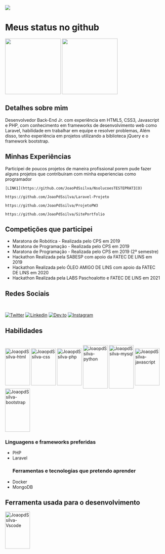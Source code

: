 <div>
<img src="http://clubedosgeeks.com.br/wp-content/uploads/2016/01/dormrm.gif">
</div>


<div>
 <h1>Meus status no github</h1>
<img height="180em" src="https://github-readme-stats.vercel.app/api?username=JoaoPdSsilva&show_icons=true&theme=tokyonight"/>
<img height="180em" src="https://github-readme-stats.vercel.app/api/top-langs/?username=JoaoPdSsilva&layout=compact&theme=tokyonight"/>
</div>

<div>
 <h2>Detalhes sobre mim</h2>
    Desenvolvedor Back-End Jr. com experiência em HTML5, CSS3, Javascript e PHP, com conhecimento em frameworks de desenvolvimento web como Laravel, habilidade em trabalhar em equipe e resolver problemas, Além disso, tenho experiência em projetos utilizando a biblioteca jQuery e o framework bootstrap. 

 
 <h2>Minhas Experiências</h2>
    Participei de poucos projetos de maneira profissional porem pude fazer alguns projetos que contribuiram com minha experiencias como programador

    
    [LINK1](https://github.com/JoaoPdSsilva/NsolucoesTESTEPRATICO)

    https://github.com/JoaoPdSsilva/Laravel-Projeto

    https://github.com/JoaoPdSsilva/ProjetoPW3

    https://github.com/JoaoPdSsilva/SitePortfolio


 
 <h2>Competições que participei</h2>
<ul>
<li>Maratona de Robótica - Realizada pelo CPS em 2019</li>
<li>Maratona de Programação - Realizada pelo CPS em 2019</li>
<li>Maratona de Programação - Realizada pelo CPS em 2019 (2º semestre)</li>

<li>Hackathon Realizada pela SABESP com apoio da FATEC DE LINS em 2019</li>
<li>Hackathon Realizada pelo ÓLEO AMIGO DE LINS com apoio da FATEC DE LINS em 2020</li>
<li>Hackathon Realizada pela LABS Paschoalotto e FATEC DE LINS em 2021</li>
 </ul>
 </div>

<div>
<h2>Redes Sociais</h2>
 <br>
 
[![Twitter](https://img.shields.io/badge/Twitter-1DA1F2?style=for-the-badge&logo=twitter&logoColor=white)](https://twitter.com/JaoPeDEVro) 
[![Linkedin](https://img.shields.io/badge/LinkedIn-0077B5?style=for-the-badge&logo=linkedin&logoColor=white)](https://www.linkedin.com/in/joaopedrodevsantos/)
[![Dev.to](https://img.shields.io/badge/dev.to-0A0A0A?style=for-the-badge&logo=dev.to&logoColor=white)](https://dev.to/joaopdssilva)
[![Instagram](https://img.shields.io/badge/Instagram-E4405F?style=for-the-badge&logo=instagram&logoColor=white)](https://www.instagram.com/dev_jaajpredo/)

<div>
 
<h2>Habilidades</h2>
<br>
<img align="center" alt="JoaopdSsilva-html" height="120" width="80" src="https://cdn.jsdelivr.net/gh/devicons/devicon/icons/html5/html5-plain-wordmark.svg" />

 
<img align="center" alt="JoaopdSsilva-css" height="120" width="80" src="https://cdn.jsdelivr.net/gh/devicons/devicon/icons/css3/css3-plain-wordmark.svg" />
 
<img align="center" alt="JoaopdSsilva-php" height="120" width="80" src="https://cdn.jsdelivr.net/gh/devicons/devicon/icons/php/php-plain.svg" />
 
<img align="center" alt="JoaopdSsilva-python" height="140" width="80" src="https://cdn.jsdelivr.net/gh/devicons/devicon/icons/python/python-original-wordmark.svg" />

<img align="center" alt="JoaopdSsilva-mysql" height="140" width="80" src="https://cdn.jsdelivr.net/gh/devicons/devicon/icons/mysql/mysql-original-wordmark.svg"/>
 
<img align="center" alt="JoaopdSsilva-javascript" height="120" width="80" src="https://cdn.jsdelivr.net/gh/devicons/devicon/icons/javascript/javascript-original.svg" />

<img align="center" alt="JoaopdSsilva-bootstrap" height="140" width="80" src="https://cdn.jsdelivr.net/gh/devicons/devicon/icons/bootstrap/bootstrap-plain-wordmark.svg" />
 </div>
 
 <h3>Linguagens e frameworks preferidas</h3>
 <ul>
  <li>PHP</li>
  <li>Laravel</li>
  
  <h3>Ferramentas e tecnologias que pretendo aprender</h3>
  
  <li>Docker</li>
  <li>MongoDB</li>
 </ul>

<h2> Ferramenta usada para o desenvolvimento </h2>
 <img align="center" alt="JoaopdSsilva-Vscode" height="120" width="80" src="https://cdn.jsdelivr.net/gh/devicons/devicon/icons/vscode/vscode-original-wordmark.svg"/>
